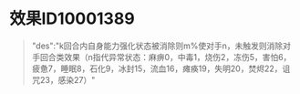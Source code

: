 # 效果ID10001389
> "des":"k回合内自身能力强化状态被消除则m%使对手n，未触发则消除对手回合类效果（n指代异常状态：麻痹0，中毒1，烧伤2，冻伤5，害怕6，疲惫7，睡眠8，石化9，冰封15，流血16，瘫痪19，失明20，焚烬22，诅咒23，感染27）"
